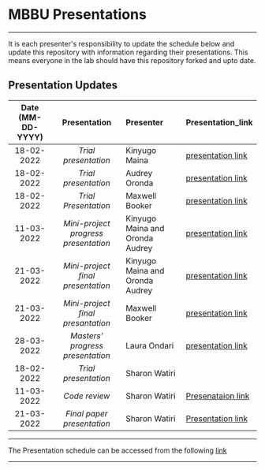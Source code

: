# MBBU Presentations
---
It is each presenter's responsibility to update the schedule below and update this repository with information regarding their presentations. This means everyone in the lab should have this repository forked and upto date.

Presentation Updates
---
Date (MM-DD-YYYY)| Presentation | Presenter | Presentation_link
:---: | :---: | :--- | :---
18-02-2022| *Trial presentation* | Kinyugo Maina | [presentation link](https://docs.google.com/presentation/d/1hQCShxEoAxiF3mq1qqcAk8jKBKolJdw4mQ4fRPhFAA4/edit?usp=sharing)
18-02-2022 | *Trial presentation* | Audrey Oronda | [presentation link](https://docs.google.com/presentation/d/1hcL4C2zZPGV0cqlrdMegcBT8kJdfabH-42IW5ANY9Rk/edit#slide=id.p)
18-02-2022| *Trial Presentation*             |Maxwell Booker | [presentation link](https://docs.google.com/presentation/d/120fqilyymOyckeCAP-fx3vTT0PnF4KERn53pxLk7Zac/edit?usp=sharing)
11-03-2022| *Mini-project progress presentation* | Kinyugo Maina and Oronda Audrey | [presentation link](https://docs.google.com/presentation/d/1heLs1AFc_V_jzheP2_O3o2yPWqM1jsVDfgjb1R5Tb6g/edit?usp=sharing)
21-03-2022| *Mini-project final presentation* | Kinyugo Maina and Oronda Audrey | [presentation link](https://docs.google.com/presentation/d/1heLs1AFc_V_jzheP2_O3o2yPWqM1jsVDfgjb1R5Tb6g/edit?usp=sharing)
21-03-2022| *Mini-project final presantation*|Maxwell Booker | [presentation link](https://docs.google.com/presentation/d/1IOqltLVJfvypc9iV_BhBJ4KnNpyeHINKAVA0do_grbE/edit?usp=sharing)
28-03-2022| *Masters' progress presentation* | Laura Ondari | [presentation link]()
18-02-2022| *Trial presentation* | Sharon Watiri |
11-03-2022| *Code review* | Sharon Watiri | [Presenataion link](https://docs.google.com/presentation/d/1FgnyN3tJp9Ei63xYbuGqDQhTbMWipPsW/edit#slide=id.p1)
21-03-2022| *Final paper presentation* | Sharon Watiri | [Presentation link](https://docs.google.com/presentation/d/1FgnyN3tJp9Ei63xYbuGqDQhTbMWipPsW/edit#slide=id.p1)
---

The Presentation schedule can be accessed from the following [link](https://docs.google.com/spreadsheets/d/1_xYYt2pVfw8A21Ati0jGCfqVCd8KBasr-M3TjmophVA/edit#gid=683311151)

---
